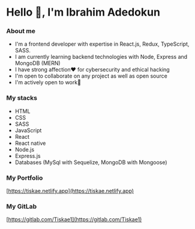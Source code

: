 # Hello 👋, I'm Ibrahim Adedokun

### About me

- I'm a frontend developer with expertise in React.js, Redux, TypeScript, SASS.
- I am currently learning backend technologies with Node, Express and MongoDB (MERN)
- I have strong affection❤ for cybersecurity and ethical hacking
- I'm open to collaborate on any project as well as open source
- I'm actively open to work💪

### My stacks

- HTML
- CSS
- SASS
- JavaScript
- React
- React native
- Node.js
- Express.js
- Databases (MySql with Sequelize, MongoDB with Mongoose)

### My Portfolio

[https://tiskae.netlify.app](https://tiskae.netlify.app)

### My GitLab

[https://gitlab.com/Tiskae1](https://gitlab.com/Tiskae1)

